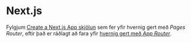 # Next.js

Fylgjum [Create a Next.js App skjölun](https://nextjs.org/learn-pages-router/basics/create-nextjs-app) sem fer yfir hvernig gert með _Pages Router_, eftir það er ráðlagt að fara yfir [hvernig gert með _App Router_](https://nextjs.org/learn/dashboard-app).
